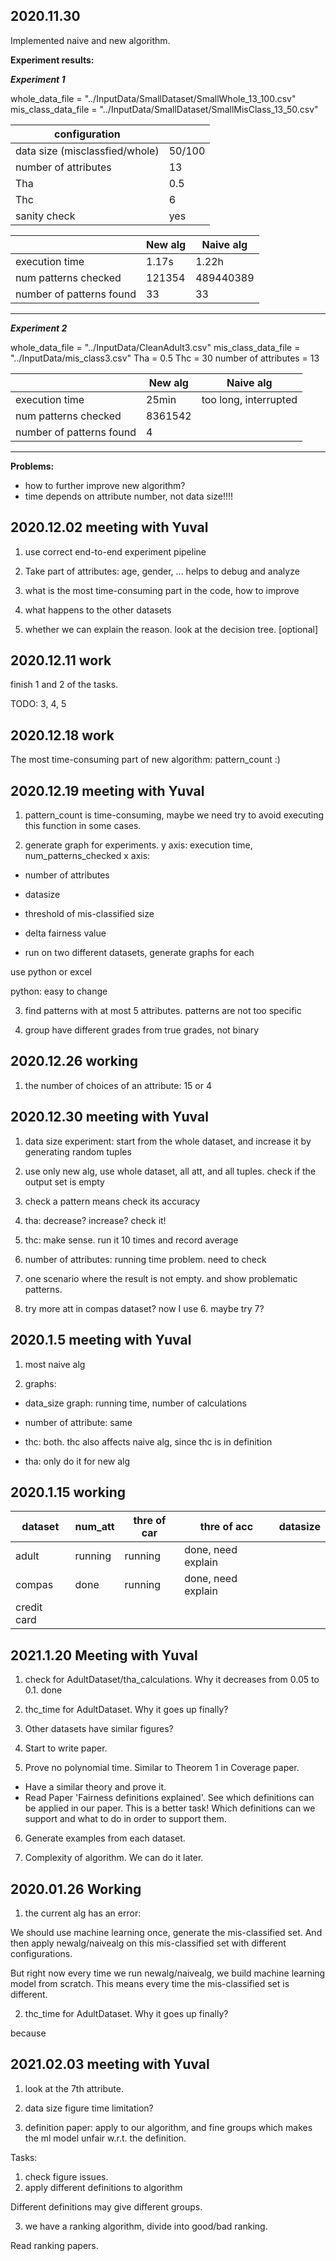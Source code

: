 ## 2020.11.30

Implemented naive and new algorithm.

**Experiment results:**

***Experiment 1***
 
 whole_data_file = "../InputData/SmallDataset/SmallWhole_13_100.csv"
 mis_class_data_file = "../InputData/SmallDataset/SmallMisClass_13_50.csv"


| configuration | |
| --- | --- |
| data size (misclassfied/whole) | 50/100 |
| number of attributes| 13|
| Tha | 0.5|
| Thc | 6 |
| sanity check | yes|



| | New alg | Naive alg |
| ----   | ----- | ----
| execution time | 1.17s | 1.22h |
| num patterns checked |  121354 | 489440389 |
| number of patterns found | 33 | 33|
---


***Experiment 2***
 
whole_data_file = "../InputData/CleanAdult3.csv"
mis_class_data_file = "../InputData/mis_class3.csv"
Tha = 0.5
Thc = 30
number of attributes = 13



| | New alg | Naive alg |
| ----   | ----- | ----
| execution time | 25min | too long, interrupted |
| num patterns checked |  8361542 | |
| number of patterns found | 4 | |


---
**Problems:**
- how to further improve new algorithm?
- time depends on attribute number, not data size!!!!


## 2020.12.02 meeting with Yuval 

1. use correct end-to-end experiment pipeline

2. Take part of attributes: age, gender, ... helps to debug and analyze

3. what is the most time-consuming part in the code, how to improve

4. what happens to the other datasets

5. whether we can explain the reason. look at the decision tree. [optional]


## 2020.12.11 work

finish 1 and 2 of the tasks.

TODO: 3, 4, 5

## 2020.12.18 work

The most time-consuming part of new algorithm: pattern_count :) 




## 2020.12.19 meeting with Yuval

1. pattern_count is time-consuming, maybe we need try to avoid executing this function in some cases.

2. generate graph for experiments. 
y axis: execution time, num_patterns_checked
x axis:
 - number of attributes
 - datasize
 - threshold of mis-classified size
 - delta fairness value
 
 - run on two different datasets, generate graphs for each

 use python or excel

 python: easy to change
 

3. find patterns with at most 5 attributes. patterns are not too specific

4. group have different grades from true grades, not binary


## 2020.12.26 working

1. the number of choices of an attribute: 15 or 4


## 2020.12.30 meeting with Yuval

1. data size experiment: start from the whole dataset, and increase it by generating random tuples

2. use only new alg, use whole dataset, all att, and all tuples.
check if the output set is empty

3. check a pattern means check its accuracy

4. tha: decrease? increase? check it! 

5. thc: make sense. run it 10 times and record average

6. number of attributes: running time problem. need to check

7. one scenario where the result is not empty. and show problematic patterns.

8. try more att in compas dataset? now I use 6. maybe try 7?


## 2020.1.5 meeting with Yuval

1. most naive alg

2. graphs:

- data_size graph: running time, number of calculations
- number of attribute: same
- thc: both. thc also affects naive alg, since thc is in definition

- tha: only do it for new alg

## 2020.1.15 working


| dataset | num_att | thre of car | thre of acc | datasize |
| --- | --- | --- | --- | --- |
| adult | running |  running | done, need explain  |   |
| compas |  done  | running  |  done, need explain  |    |
| credit card |     |    |     |    |

## 2021.1.20 Meeting with Yuval

1. check for AdultDataset/tha_calculations. Why it decreases from 0.05 to 0.1. 
done

2. thc_time for AdultDataset. Why it goes up finally? 

3. Other datasets have similar figures?

4. Start to write paper.

5. Prove no polynomial time. Similar to Theorem 1 in Coverage paper.
- Have a similar theory and prove it.
- Read Paper 'Fairness definitions explained'. See which definitions can be applied in our paper.
This is a better task! Which definitions can we support and what to do in order to support them.

6. Generate examples from each dataset. 

7. Complexity of algorithm. We can do it later.



## 2020.01.26 Working

1. the current alg has an error:
   
We should use machine learning once, generate the mis-classified set. 
   And then apply newalg/naivealg on this mis-classified set with different configurations.
   
But right now every time we run newalg/naivealg, we build machine learning model from scratch.
This means every time the mis-classified set is different.

2. thc_time for AdultDataset. Why it goes up finally? 

because 



## 2021.02.03 meeting with Yuval

1. look at the 7th attribute.

2. data size figure time limitation?

3. definition paper: apply to our algorithm, and fine groups which makes the ml model unfair w.r.t. the definition.


Tasks:
1. check figure issues.
2. apply different definitions to algorithm

Different definitions may give different groups.


3. we have a ranking algorithm, divide into good/bad ranking.

Read ranking papers.




